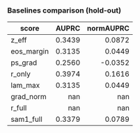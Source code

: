 ### Baselines comparison (hold-out)

| score | AUPRC | normAUPRC |
|---|---:|---:|
| z_eff | 0.3439 | 0.0872 |
| eos_margin | 0.3135 | 0.0449 |
| ps_grad | 0.2560 | -0.0352 |
| r_only | 0.3974 | 0.1616 |
| lam_max | 0.3135 | 0.0449 |
| grad_norm | nan | nan |
| r_full | nan | nan |
| sam1_full | 0.3379 | 0.0789 |
